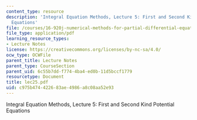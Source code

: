 ```yaml
---
content_type: resource
description: 'Integral Equation Methods, Lecture 5: First and Second Kind Potential
  Equations'
file: /courses/16-920j-numerical-methods-for-partial-differential-equations-sma-5212-spring-2003/c975b474422683ae4986a8c08aa52e93_lec25.pdf
file_type: application/pdf
learning_resource_types:
- Lecture Notes
license: https://creativecommons.org/licenses/by-nc-sa/4.0/
ocw_type: OCWFile
parent_title: Lecture Notes
parent_type: CourseSection
parent_uid: 6c55b7dd-f774-4ba4-ed0b-11d5bccf1779
resourcetype: Document
title: lec25.pdf
uid: c975b474-4226-83ae-4986-a8c08aa52e93
---
```

Integral Equation Methods, Lecture 5: First and Second Kind Potential Equations